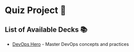 # Quiz Project 🎯

## List of Available Decks 📚

- [DevOps Hero](decks/devops-hero) - Master DevOps concepts and practices